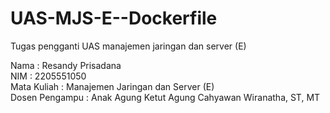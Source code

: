 # UAS-MJS-E--Dockerfile
Tugas pengganti UAS manajemen jaringan dan server (E) 

Nama           : Resandy Prisadana <br>
NIM            : 2205551050 <br>
Mata Kuliah    : Manajemen Jaringan dan Server (E) <br>
Dosen Pengampu : Anak Agung Ketut Agung Cahyawan Wiranatha, ST, MT <br>
